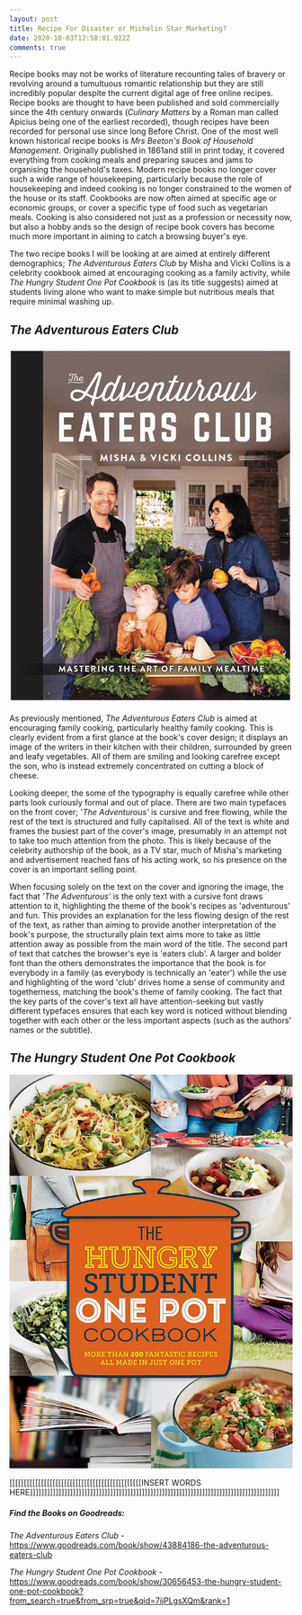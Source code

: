 ```yaml
---
layout: post
title: Recipe For Disaster or Michelin Star Marketing?
date: 2020-10-03T12:58:01.922Z
comments: true
---
```

Recipe books may not be works of literature recounting tales of bravery or revolving around a tumultuous romantic relationship but they are still incredibly popular despite the current digital age of free online recipes. Recipe books are thought to have been published and sold commercially since the 4th century onwards (*Culinary Matters* by a Roman man called Apicius being one of the earliest recorded), though recipes have been recorded for personal use since long Before Christ. One of the most well known historical recipe books is *Mrs Beeton's Book of Household Management*. Originally published in 1861and still in print today, it covered everything from cooking meals and preparing sauces and jams to organising the household's taxes. Modern recipe books no longer cover such a wide range of housekeeping, particularly because the role of housekeeping and indeed cooking is no longer constrained to the women of the house or its staff. Cookbooks are now often aimed at specific age or economic groups, or cover a specific type of food such as vegetarian meals. Cooking is also considered not just as a profession or necessity now, but also a hobby ands so the design of recipe book covers has become much more important in aiming to catch a browsing buyer's eye. 

The two recipe books I will be looking at are aimed at entirely different demographics; *The Adventurous Eaters Club* by Misha and Vicki Collins is a celebrity cookbook aimed at encouraging cooking as a family activity, while *The Hungry Student One Pot Cookbook* is (as its title suggests) aimed at students living alone who want to make simple but nutritious meals that require minimal washing up.

## *The Adventurous Eaters Club*

![](../uploads/misha-cookbook.jpg "The Adventurous Eaters Club")

As previously mentioned, *The Adventurous Eaters Club* is aimed at encouraging family cooking, particularly healthy family cooking. This is clearly evident from a first glance at the book's cover design; it displays an image of the writers in their kitchen with their children, surrounded by green and leafy vegetables. All of them are smiling and looking carefree except the son, who is instead extremely concentrated on cutting a block of cheese. 

Looking deeper, the some of the typography is equally carefree while other parts look curiously formal and out of place. There are two main typefaces on the front cover; '*The Adventurous'* is cursive and free flowing, while the rest of the text is structured and fully capitalised. All of the text is white and frames the busiest part of the cover's image, presumably in an attempt not to take too much attention from the photo. This is likely because of the celebrity authorship of the book, as a TV star, much of Misha's marketing and advertisement reached fans of his acting work, so his presence on the cover is an important selling point. 

When focusing solely on the text on the cover and ignoring the image, the fact that *'The Adventurous'* is the only text with a cursive font draws attention to it, highlighting the theme of the book's recipes as 'adventurous' and fun. This provides an explanation for the less flowing design of the rest of the text, as rather than aiming to provide another interpretation of the book's purpose, the structurally plain text aims more to take as little attention away as possible from the main word of the title. The second part of text that catches the browser's eye is 'eaters club'. A larger and bolder font than the others demonstrates the importance that the book is for everybody in a family (as everybody is technically an 'eater') while the use and highlighting of the word 'club' drives home a sense of community and togetherness, matching the book's theme of family cooking. The fact that the key parts of the cover's text all have attention-seeking but vastly different typefaces ensures that each key word is noticed without blending together with each other or the less important aspects (such as the authors' names or the subtitle).

## *The Hungry Student One Pot Cookbook*

![](../uploads/hungry-student-cookbook.jpg "The Hungry Student One Pot Cookbook")

\[[[[[[[[[[[[[[[[[[[[[[[[[[[[[[[[[[[[[[[[[[[[[[INSERT WORDS HERE]]]]]]]]]]]]]]]]]]]]]]]]]]]]]]]]]]]]]]]]]]]]]]]]]]]]]]]]]]]]]]]]]]]]]]]]]]]]]]]]]]]]]]]

##### Find the Books on Goodreads:

*The Adventurous Eaters Club -* <https://www.goodreads.com/book/show/43884186-the-adventurous-eaters-club> 

*The Hungry Student One Pot Cookbook -* <https://www.goodreads.com/book/show/30656453-the-hungry-student-one-pot-cookbook?from_search=true&from_srp=true&qid=7ijPLgsXQm&rank=1>